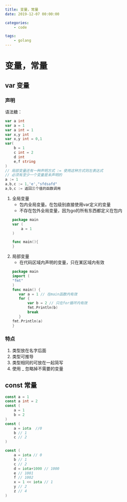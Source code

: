```yaml
---
title: 变量，常量
date: 2019-12-07 00:00:00

categories:
    - code

tags:
    - golang
---
```

# 变量，常量

## var 变量
### 声明
语法糖：
```go
var a int
var a = 1
var a int = 1
var x,y int
var x,y int = 0,1
var(
    b = 1
    c int = 2
    d int
    e,f string
)
// 局部变量还有一种声明方式 := 使用这种方式则左表达式
// 必须有至少一个变量是未声明的
a := 1
a,b,c := 1,'e',"sfdsafd"
a,b,c := 返回三个值的函数调用
```
1. 全局变量
    - 包内全局变量。在包级别直接使用var定义的变量
    - 不存在包外全局变量，因为go的所有东西都定义在包内
    ```go
    package main
    var (
        a = 1
    )
    
    func main(){
    }
    ```
2. 局部变量
    - 在代码区域内声明的变量，只在某区域内有效
    ```go
    package main
    import (
    "fmt"
    )
    func main() {
       var a = 1 // 在main函数内有效
       for {
           var b = 2 // 只在for循环内有效
           fmt.Println(b)
           break
       }
    fmt.Println(a)       
   }
    ```

### 特点

1. 类型放在名字后面
2. 类型可推导
3. 类型相同的可放在一起简写
4. 使用 _ 忽略掉不需要的变量

## const 常量

```go
const a = 1
const a int = 2
const (
    a = 1
    b = 2
)
const (
    a = iota  //0
    b // 1
    c // 2
)

const (
    a = iota // 0
    b // 1
    c // 2
    d = iota+1000 // 1000
    e // 1001
    f // 1002
    x = 1 << iota // 1
    y // 2
    z // 4
)
```
